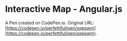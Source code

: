 # Interactive Map - Angular.js

A Pen created on CodePen.io. Original URL: [https://codepen.io/perfettiful/pen/xqeqwm](https://codepen.io/perfettiful/pen/xqeqwm).
